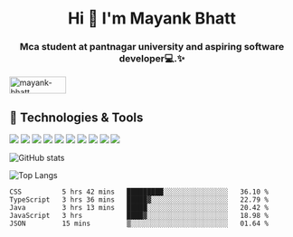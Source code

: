 <h1 align="center">Hi 👋 I'm Mayank Bhatt</h1>
<h3 align="center">Mca student at pantnagar university and aspiring software developer💻.✨</h3>

<!-- ![](https://visitor-badge.laobi.icu/badge?page_id=mayankbhatt07141.mayankbhatt07141) -->

<a href="https://www.linkedin.com/in/mayankbhatt07141/" target="blank"><img align="center" src="https://img.shields.io/badge/LinkedIn-0077B5?style=for-the-badge&logo=linkedin&logoColor=white" alt="mayank-bhatt" height="30" width="100" /></a>

## 🔧 Technologies & Tools

![](https://img.shields.io/badge/Visual_Studio_Code-0078D4?style=for-the-badge&logo=visual%20studio%20code&logoColor=white)
![](https://img.shields.io/badge/C-00599C?style=for-the-badge&logo=c&logoColor=white)
![](https://img.shields.io/badge/Java-ED8B00?style=for-the-badge&logo=java&logoColor=white)
![]( https://img.shields.io/badge/JavaScript-323330?style=for-the-badge&logo=javascript&logoColor=F7DF1E)
![]( https://img.shields.io/badge/CSS-239120?&style=for-the-badge&logo=css3&logoColor=white)
![]( https://img.shields.io/badge/HTML-239120?style=for-the-badge&logo=html5&logoColor=white)
![]( https://img.shields.io/badge/MySQL-00000F?style=for-the-badge&logo=mysql&logoColor=white)
![]( https://img.shields.io/badge/React-20232A?style=for-the-badge&logo=react&logoColor=61DAFB)
![]( https://img.shields.io/badge/Redux-593D88?style=for-the-badge&logo=redux&logoColor=white)
![](https://img.shields.io/npm/types/typescript?style=for-the-badge)


<!-- git stats -->
![GitHub stats](https://github-readme-stats.vercel.app/api?username=mayankbhatt07141&show_icons=true&theme=tokyonight)
<!-- most used languages -->
![Top Langs](https://github-readme-stats.vercel.app/api/top-langs/?username=mayankbhatt07141&theme=tokyonight)
<!-- wakatime stats -->
<!--START_SECTION:waka-->
```text
CSS          5 hrs 42 mins   █████████░░░░░░░░░░░░░░░░   36.10 % 
TypeScript   3 hrs 36 mins   █████▓░░░░░░░░░░░░░░░░░░░   22.79 % 
Java         3 hrs 13 mins   █████░░░░░░░░░░░░░░░░░░░░   20.42 % 
JavaScript   3 hrs           ████▓░░░░░░░░░░░░░░░░░░░░   18.98 % 
JSON         15 mins         ▒░░░░░░░░░░░░░░░░░░░░░░░░   01.64 % 
```
<!--END_SECTION:waka-->
